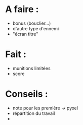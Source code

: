 # A faire :
- bonus (bouclier...)
- d'autre type d'ennemi
- "écran titre"

# Fait :
- munitions limitées
- score

# Conseils :
- note pour les première -> pyxel
- répartition du travail
-